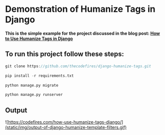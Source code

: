 # Demonstration of Humanize Tags in Django
__This is the simple example for the project discussed in the blog post: [How to Use Humanize Tags in Django
](https://codefires.com/how-use-humanize-tags-django/)__

## To run this project follow these steps:
```javascript
git clone https://github.com/thecodefires/django-humanize-tags.git
```
```python
pip install -r requirements.txt
```
```python
python manage.py migrate
```
```python
python manage.py runserver
```
## Output
![https://codefires.com/how-use-humanize-tags-django/](static/img/output-of-django-humanize-template-filters.gif)
